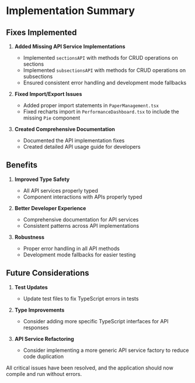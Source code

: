 # Implementation Summary

## Fixes Implemented

1. **Added Missing API Service Implementations**
   - Implemented `sectionsAPI` with methods for CRUD operations on sections
   - Implemented `subsectionsAPI` with methods for CRUD operations on subsections
   - Ensured consistent error handling and development mode fallbacks

2. **Fixed Import/Export Issues**
   - Added proper import statements in `PaperManagement.tsx`
   - Fixed recharts import in `PerformanceDashboard.tsx` to include the missing `Pie` component

3. **Created Comprehensive Documentation**
   - Documented the API implementation fixes
   - Created detailed API usage guide for developers

## Benefits

1. **Improved Type Safety**
   - All API services properly typed
   - Component interactions with APIs properly typed

2. **Better Developer Experience**
   - Comprehensive documentation for API services
   - Consistent patterns across API implementations

3. **Robustness**
   - Proper error handling in all API methods
   - Development mode fallbacks for easier testing

## Future Considerations

1. **Test Updates**
   - Update test files to fix TypeScript errors in tests

2. **Type Improvements**
   - Consider adding more specific TypeScript interfaces for API responses

3. **API Service Refactoring**
   - Consider implementing a more generic API service factory to reduce code duplication

All critical issues have been resolved, and the application should now compile and run without errors.
